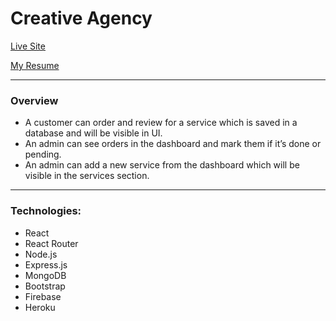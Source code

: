 # Creative Agency
[Live Site](https://creative-agency-tp.web.app/)

[My Resume](https://drive.google.com/file/d/1-ucmm3NFsk--YiquWgS3NPJsJ_q20Qlv/view?usp=sharing)
***
### Overview
* A customer can order and review for a service which is saved in a database and will be visible in UI.
* An admin can see orders in the dashboard and mark them if it’s done or pending.
* An admin can add a new service from the dashboard which will be visible in the services section.
---
### Technologies: 
* React
* React Router
* Node.js
* Express.js 
* MongoDB
* Bootstrap
* Firebase
* Heroku
